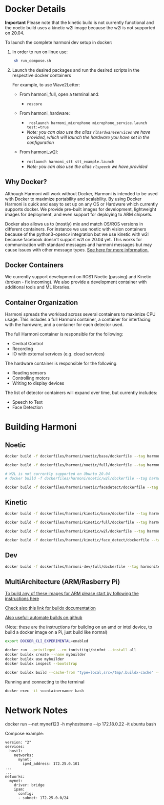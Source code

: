 # Docker Details

**Important** Please note that the kinetic build is not currently functional and the noetic build uses a kinetic w2l image because the w2l is not supported on 20.04. 

To launch the complete harmoni dev setup in docker:
1. In order to run on linux use:
```bash
    sh run_compose.sh
```

2. Launch the desired packages and run the desired scripts in the respective docker containers

    For example, to use Wave2Letter:
    - From harmoni_full, open a terminal and:
        - ```roscore```

    - From harmoni_hardware:
        - ``` roslaunch harmoni_microphone microphone_service.launch test:=true```
        - _Note: you can also use the alias ```rlhardwareservices``` we have provided, which will launch the hardware you have set in the configuration_

    - From harmoni_w2l:
        - ```roslaunch harmoni_stt stt_example.launch```
         - _Note: you can also use the alias ```rlspeech``` we have provided_

## Why Docker?
Although Harmoni will work without Docker, Harmoni is intended to be used with Docker to maximize portability and scalability. By using Docker Harmoni is quick and easy to set up on any OS or Hardware which currently supports docker.  We provide pre-built images for development, lightweight images for deployment, and even support for deploying to ARM chipsets.

Docker also allows us to (mostly) mix and match OS/ROS versions in different containers. For instance we use noetic with vision containers because of the python3-opencv integration but we use kinetic with w2l because facebook doesn't support w2l on 20.04 yet. This works for communication with standard messages and harmoni messages but may cause issues with other message types. [See here for more information.](https://answers.ros.org/question/45153/ros-fuerte-node-communicating-with-ros-electric-node/?answer=45160#post-id-45160)

## Docker Containers
We currently support development on ROS1 Noetic (passing) and Kinetic (broken - fix incoming). We also provide a development container with additional tools and ML libraries.

## Container Organization
Harmoni spreads the workload across several containers to maximize CPU usage. This includes a full Harmoni container, a container for interfacing with the hardware, and a container for each detector used.

The full Harmoni container is responsible for the following:

   - Central Control
   - Recording
   - IO with external services (e.g. cloud services)

The hardware container is responsible for the following:

   - Reading sensors
   - Controlling motors
   - Writing to display devices

The list of detector containers will expand over time, but currently includes:

   - Speech to Text
   - Face Detection


# Building Harmoni

## Noetic
```bash
docker build -f dockerfiles/harmoni/noetic/base/dockerfile --tag harmoniteam/harmoni:noetic-base .

docker build -f dockerfiles/harmoni/noetic/full/dockerfile --tag harmoniteam/harmoni:noetic-full .

# W2L is not currently supported on Ubuntu 20.04
# docker build -f dockerfiles/harmoni/noetic/w2l/dockerfile --tag harmoniteam/harmoni:noetic-w2l .

docker build -f dockerfiles/harmoni/noetic/facedetect/dockerfile --tag harmoniteam/harmoni:noetic-facedetect .
```

## Kinetic
```bash
docker build -f dockerfiles/harmoni/kinetic/base/dockerfile --tag harmoniteam/harmoni:kinetic-base .

docker build -f dockerfiles/harmoni/kinetic/full/dockerfile --tag harmoniteam/harmoni:kinetic-full .

docker build -f dockerfiles/harmoni/kinetic/w2l/dockerfile --tag harmoniteam/harmoni:kinetic-w2l .

docker build -f dockerfiles/harmoni/kinetic/face_detect/dockerfile --tag harmoniteam/harmoni:kinetic-face_detect .
```

## Dev
```bash
docker build -f dockerfiles/harmoni-dev/full/dockerfile --tag harmoniteam/harmoni-dev:kinetic-harmoni .
```

## MultiArchitecture (ARM/Rasberry Pi)

[To build any of these images for ARM please start by following the instructions here](https://www.docker.com/blog/getting-started-with-docker-for-arm-on-linux/)

[Check also this link for buildx documentation](https://docs.docker.com/buildx/working-with-buildx/)

[Also useful: automate builds on github](https://github.com/marketplace/actions/docker-buildx)

(Note: these are the instructions for building on an amd or intel device, to build a docker image on a Pi, just build like normal)
```bash
export DOCKER_CLI_EXPERIMENTAL=enabled

docker run --privileged --rm tonistiigi/binfmt --install all
docker buildx create --name mybuilder
docker buildx use mybuilder
docker buildx inspect --bootstrap

docker buildx build --cache-from "type=local,src=/tmp/.buildx-cache" --cache-to "type=local,dest=/tmp/.buildx-cache" --output "type=image,push=true" --platform linux/amd64,linux/arm64,linux/arm/v7 -f dockerfiles/harmoni/noetic/base/dockerfile --tag harmoniteam/harmoni:noetic-base .

```

Running and connecting to the terminal
```bash
docker exec -it <containername> bash 
```

# Network Notes
docker run --net mynet123 -h myhostname --ip 172.18.0.22 -it ubuntu bash

Compose example:
```docker
version: "2"
services:
  host1:
    networks:
      mynet:
        ipv4_address: 172.25.0.101
...
...
networks:
  mynet:
    driver: bridge
    ipam:
      config:
      - subnet: 172.25.0.0/24
```
